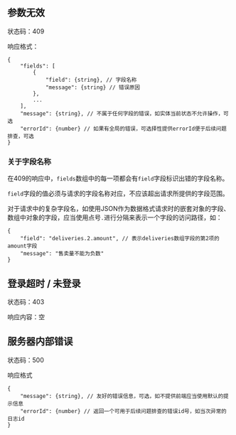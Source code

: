## 参数无效

状态码：409

响应格式：

    {
        "fields": [
            {
                "field": {string}, // 字段名称
                "message": {string} // 错误原因
            },
            ...
        ],
        "message": {string}, // 不属于任何字段的错误，如实体当前状态不允许操作，可选
        "errorId": {number} // 如果有全局的错误，可选择性提供errorId便于后续问题排查，可选
    }

### 关于字段名称

在409的响应中，`fields`数组中的每一项都会有`field`字段标识出错的字段名称。

`field`字段的值必须与请求的字段名称对应，不应该超出请求所提供的字段范围。

对于请求中的复杂字段名，如使用JSON作为数据格式请求时的嵌套对象的字段、数组中对象的字段，应当使用点号`.`进行分隔来表示一个字段的访问路径，如：

    {
        "field": "deliveries.2.amount", // 表示deliveries数组字段的第2项的amount字段
        "message": "售卖量不能为负数"
    }

## 登录超时 / 未登录

状态码：403

响应内容：空

## 服务器内部错误

状态码：500

响应格式

    {
        "message": {string}, // 友好的错误信息，可选，如不提供前端应当使用默认的提示信息
        "errorId": {number} // 返回一个可用于后续问题排查的错误id号，如当次异常的日志id
    }